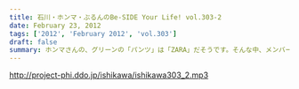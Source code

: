```yaml
---
title: 石川・ホンマ・ぶるんのBe-SIDE Your Life! vol.303-2
date: February 23, 2012
tags: ['2012', 'February 2012', 'vol.303']
draft: false
summary: ホンマさんの、グリーンの「パンツ」は「ZARA」だそうです。そんな中、メンバーたち終了後も、バンドの方向性についてアツい意見交換をし続けるのでした。NAMAE
---
```


http://project-phi.ddo.jp/ishikawa/ishikawa303_2.mp3